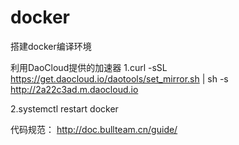# docker

搭建docker编译环境


利用DaoCloud提供的加速器
1.curl -sSL https://get.daocloud.io/daotools/set_mirror.sh | sh -s http://2a22c3ad.m.daocloud.io

2.systemctl restart docker

代码规范：
http://doc.bullteam.cn/guide/
